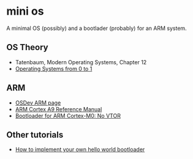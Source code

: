 # mini os

A minimal OS (possibly) and a bootlader (probably) for an ARM system.

## OS Theory

* Tatenbaum, Modern Operating Systems, Chapter 12
* [Operating Systems from 0 to 1](https://github.com/tuhdo/os01/blob/master/Operating_Systems_From_0_to_1.pdf)

## ARM

* [OSDev ARM page](https://wiki.osdev.org/ARM_Overview)
* [ARM Cortex A9 Reference Manual](http://infocenter.arm.com/help/topic/com.arm.doc.ddi0388f/DDI0388F_cortex_a9_r2p2_trm.pdf)
* [Bootloader for ARM Cortex-M0: No VTOR](http://kevincuzner.com/2018/11/13/bootloader-for-arm-cortex-m0-no-vtor/)

## Other tutorials

* [How to implement your own hello world bootloader](https://blog.ghaiklor.com/2017/10/21/how-to-implement-your-own-hello-world-boot-loader)
